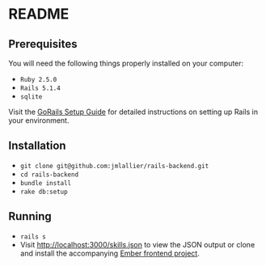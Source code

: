 # README

## Prerequisites

You will need the following things properly installed on your computer:

- `Ruby 2.5.0`
- `Rails 5.1.4`
- `sqlite`

Visit the [GoRails Setup Guide](https://gorails.com/setup/) for detailed instructions on setting up Rails in your environment.

## Installation

- `git clone git@github.com:jmlallier/rails-backend.git`
- `cd rails-backend`
- `bundle install`
- `rake db:setup`

## Running

- `rails s`
- Visit [http://localhost:3000/skills.json](http://localhost:3000/skills.json) to view the JSON output or clone and install the accompanying [Ember frontend project](https://github.com/jmlallier/ember-frontend).